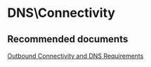 <properties
	pageTitle="DNS\Connectivity"
	description="Networking\Connectivity"
	service="microsoft.ase"
	resource="ase"
	authors="shrahman"
	displayOrder=""
	selfHelpType="generic"
	supportTopicIds="32608426"
	resourceTags=""
	productPesIds="16533"
	cloudEnvironments="public, Fairfax, usnat, ussec"
	articleId="eef5b095-dc18-4b40-aa4f-1fb780117de0"
	ownershipId="Compute_AppService"
/>

# DNS\Connectivity

## **Recommended documents**
[Outbound Connectivity and DNS Requirements](https://docs.microsoft.com/azure/app-service/environment/app-service-app-service-environment-securely-connecting-to-backend-resources#outbound-connectivity-and-dns-requirements)